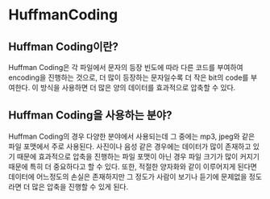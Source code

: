 # HuffmanCoding
## Huffman Coding이란?
Huffman Coding은 각 파일에서 문자의 등장 빈도에 따라 다른 코드를 부여하여 encoding을 진행하는 것으로, 더 많이 등장하는 문자일수록 더 작은 bit의 code를 부여한다. 이 방식을 사용하면 더 많은 양의 데이터를 효과적으로 압축할 수 있다.
## Huffman Coding을 사용하는 분야?
Huffman Coding의 경우 다양한 분야에서 사용되는데 그 중에는 mp3, jpeg와 같은 파일 포맷에서 주로 사용된다. 사진이나 음성 같은 경우에는 데이터가 많이 존재하고 있기 때문에 효과적으로 압축을 진행하는 파일 포맷이 아닌 경우 파일 크기가 많이 커지기 때문에 특히 더 중요하다고 할 수 있다. 또한, 적절한 양자화와 같이 이루어지게 된다면 데이터에 어느정도의 손실은 존재하지만 그 정도가 사람이 보기나 듣기에 문제없을 정도라면 더 많은 압축을 진행할 수 있게 된다.
